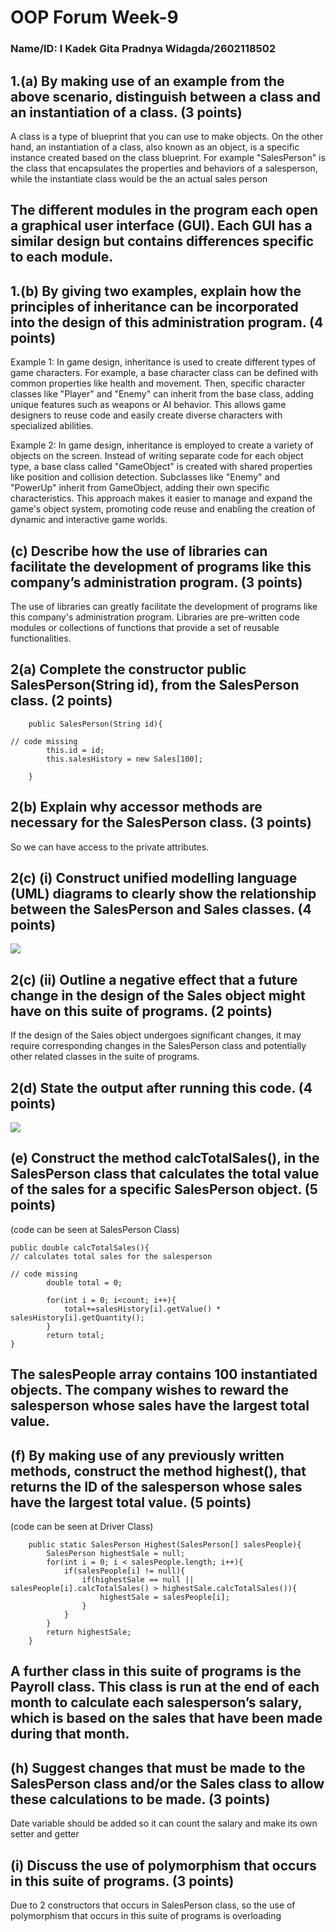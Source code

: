# OOP Forum Week-9
### Name/ID: I Kadek Gita Pradnya Widagda/2602118502

## 1.(a) By making use of an example from the above scenario, distinguish between a class and an instantiation of a class. (3 points)
A class is a type of blueprint that you can use to make objects. On the other hand, an instantiation of a class, also known as an object, is a specific instance created based on the class blueprint.
For example  "SalesPerson" is the class that encapsulates the properties and behaviors of a salesperson, while the instantiate class would be the an actual sales person

## The different modules in the program each open a graphical user interface (GUI). Each GUI has a similar design but contains differences specific to each module.
## 1.(b) By giving two examples, explain how the principles of inheritance can be incorporated into the design of this administration program. (4 points)
Example 1:
In game design, inheritance is used to create different types of game characters. For example, a base character class can be defined with common properties like health and movement. Then, specific character classes like "Player" and "Enemy" can inherit from the base class, adding unique features such as weapons or AI behavior. This allows game designers to reuse code and easily create diverse characters with specialized abilities.

Example 2:
In game design, inheritance is employed to create a variety of objects on the screen. Instead of writing separate code for each object type, a base class called "GameObject" is created with shared properties like position and collision detection. Subclasses like "Enemy" and "PowerUp" inherit from GameObject, adding their own specific characteristics. This approach makes it easier to manage and expand the game's object system, promoting code reuse and enabling the creation of dynamic and interactive game worlds.

## (c) Describe how the use of libraries can facilitate the development of programs like this company’s administration program. (3 points)
The use of libraries can greatly facilitate the development of programs like this company's administration program. Libraries are pre-written code modules or collections of functions that provide a set of reusable functionalities.

## 2(a) Complete the constructor public SalesPerson(String id), from the SalesPerson class. (2 points)
```
    public SalesPerson(String id){

// code missing
        this.id = id;
        this.salesHistory = new Sales[100];

    }
```

## 2(b) Explain why accessor methods are necessary for the SalesPerson class. (3 points)
So we can have access to the private attributes.
## 2(c) (i) Construct unified modelling language (UML) diagrams to clearly show the relationship between the SalesPerson and Sales classes. (4 points)
<img src = IMG/UML.png>

## 2(c) (ii) Outline a negative effect that a future change in the design of the Sales object might have on this suite of programs. (2 points)
If the design of the Sales object undergoes significant changes, it may require corresponding changes in the SalesPerson class and potentially other related classes in the suite of programs. 
     
## 2(d) State the output after running this code. (4 points)
<img src = IMG/rslt.png>

## (e) Construct the method calcTotalSales(), in the SalesPerson class that calculates the total value of the sales for a specific SalesPerson object. (5 points)
(code can be seen at SalesPerson Class)
```
public double calcTotalSales(){
// calculates total sales for the salesperson

// code missing
        double total = 0;

        for(int i = 0; i<count; i++){
            total+=salesHistory[i].getValue() * salesHistory[i].getQuantity();
        }
        return total;
}
```

## The salesPeople array contains 100 instantiated objects. The company wishes to reward the salesperson whose sales have the largest total value.
## (f) By making use of any previously written methods, construct the method highest(), that returns the ID of the salesperson whose sales have the largest total value. (5 points)
(code can be seen at Driver Class)
```
    public static SalesPerson Highest(SalesPerson[] salesPeople){
        SalesPerson highestSale = null;
        for(int i = 0; i < salesPeople.length; i++){
            if(salesPeople[i] != null){
                if(highestSale == null || salesPeople[i].calcTotalSales() > highestSale.calcTotalSales()){
                    highestSale = salesPeople[i];
                }
            }
        }
        return highestSale;
    }
```

## A further class in this suite of programs is the Payroll class. This class is run at the end of each month to calculate each salesperson’s salary, which is based on the sales that have been made during that month.
## (h) Suggest changes that must be made to the SalesPerson class and/or the Sales class to allow these calculations to be made. (3 points)
Date variable should be added so it can count the salary and make its own setter and getter
## (i) Discuss the use of polymorphism that occurs in this suite of programs. (3 points)
Due to 2 constructors that occurs in SalesPerson class, so the use of polymorphism that occurs in this suite of programs is overloading
